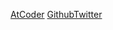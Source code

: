 [AtCoder](https://atcoder.jp/users/pori_na) [Github](https://github.com/nk0086)[Twitter](https://twitter.com/86_astr)
